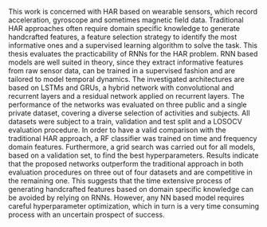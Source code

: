 This work is concerned with HAR based on wearable sensors, which record acceleration, gyroscope and sometimes magnetic field data. Traditional HAR approaches often require domain specific knowledge to generate handcrafted features, a feature selection strategy to identify the most informative ones and a supervised learning algorithm to solve the task. This thesis evaluates the practicability of RNNs for the HAR problem. RNN based models are well suited in theory, since they extract informative features from raw sensor data, can be trained in a supervised fashion and are tailored to model temporal dynamics. The investigated architectures are based on LSTMs and GRUs, a hybrid network with convolutional and recurrent layers and a residual network applied on recurrent layers. The performance of the networks was evaluated on three public and a single private dataset, covering a diverse selection of activities and subjects. All datasets were subject to a train, validation and test split and a LOSOCV evaluation procedure. In order to have a valid comparison with the traditional HAR approach, a RF classifier was trained on time and frequency domain features. Furthermore, a grid search was carried out for all models, based on a validation set, to find the best hyperparameters. Results indicate that the proposed networks outperform the traditional approach in both evaluation procedures on three out of four datasets and are competitive in the remaining one. This suggests that the time extensive process of generating handcrafted features based on domain specific knowledge can be avoided by relying on RNNs. However, any NN based model requires careful hyperparameter optimization, which in turn is a very time consuming process with an uncertain prospect of success.
